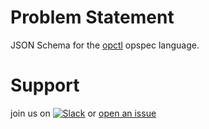 # Problem Statement
JSON Schema for the [opctl](https://opctl.io) opspec language.

# Support
join us on
[![Slack](https://opctl-slackin.herokuapp.com/badge.svg)](https://opctl-slackin.herokuapp.com/)
or [open an issue](https://github.com/opctl/opctl/issues)